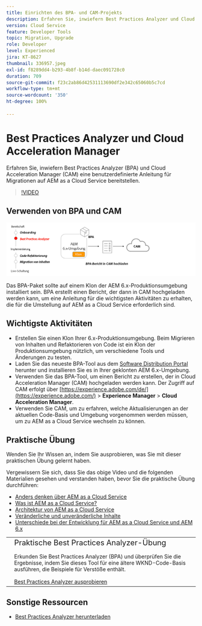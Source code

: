 ```yaml
---
title: Einrichten des BPA- und CAM-Projekts
description: Erfahren Sie, inwiefern Best Practices Analyzer und Cloud Acceleration Manager eine benutzerdefinierte Anleitung für Migrationen auf AEM as a Cloud Service bereitstellen.
version: Cloud Service
feature: Developer Tools
topic: Migration, Upgrade
role: Developer
level: Experienced
jira: KT-8627
thumbnail: 336957.jpeg
exl-id: f8289dd4-b293-4b8f-b14d-daec091728c0
duration: 709
source-git-commit: f23c2ab86d42531113690df2e342c65060b5c7cd
workflow-type: tm+mt
source-wordcount: '350'
ht-degree: 100%

---
```


# Best Practices Analyzer und Cloud Acceleration Manager

Erfahren Sie, inwiefern Best Practices Analyzer (BPA) und Cloud Acceleration Manager (CAM) eine benutzerdefinierte Anleitung für Migrationen auf AEM as a Cloud Service bereitstellen. 

>[!VIDEO](https://video.tv.adobe.com/v/336957?quality=12&learn=on)

## Verwenden von BPA und CAM

![Allgemeine Darstellung von BPA und CAM](assets/bpa-cam-diagram.png)

Das BPA-Paket sollte auf einem Klon der AEM 6.x-Produktionsumgebung installiert sein. BPA erstellt einen Bericht, der dann in CAM hochgeladen werden kann, um eine Anleitung für die wichtigsten Aktivitäten zu erhalten, die für die Umstellung auf AEM as a Cloud Service erforderlich sind.

## Wichtigste Aktivitäten

+ Erstellen Sie einen Klon Ihrer 6.x-Produktionsumgebung. Beim Migrieren von Inhalten und Refaktorieren von Code ist ein Klon der Produktionsumgebung nützlich, um verschiedene Tools und Änderungen zu testen.
+ Laden Sie das neueste BPA-Tool aus dem [Software Distribution Portal](https://experience.adobe.com/#/downloads/content/software-distribution/de/aemcloud.html) herunter und installieren Sie es in Ihrer geklonten AEM 6.x-Umgebung.
+ Verwenden Sie das BPA-Tool, um einen Bericht zu erstellen, der in Cloud Acceleration Manager (CAM) hochgeladen werden kann. Der Zugriff auf CAM erfolgt über [https://experience.adobe.com/de/](https://experience.adobe.com/) > **Experience Manager** > **Cloud Acceleration Manager**.
+ Verwenden Sie CAM, um zu erfahren, welche Aktualisierungen an der aktuellen Code-Basis und Umgebung vorgenommen werden müssen, um zu AEM as a Cloud Service wechseln zu können.

## Praktische Übung

Wenden Sie Ihr Wissen an, indem Sie ausprobieren, was Sie mit dieser praktischen Übung gelernt haben.

Vergewissern Sie sich, dass Sie das obige Video und die folgenden Materialien gesehen und verstanden haben, bevor Sie die praktische Übung durchführen:

+ [Anders denken über AEM as a Cloud Service](./introduction.md)
+ [Was ist AEM as a Cloud Service?](https://experienceleague.adobe.com/docs/experience-manager-learn/cloud-service/introduction/what-is-aem-as-a-cloud-service.html?lang=de)
+ [Architektur von AEM as a Cloud Service](https://experienceleague.adobe.com/docs/experience-manager-learn/cloud-service/introduction/architecture.html?lang=de)
+ [Veränderliche und unveränderliche Inhalte](https://experienceleague.adobe.com/docs/experience-manager-learn/cloud-service/developing/basics/mutable-immutable.html?lang=de)
+ [Unterschiede bei der Entwicklung für AEM as a Cloud Service und AEM 6.x](https://experienceleague.adobe.com/docs/experience-manager-cloud-service/implementing/developing/development-guidelines.html?lang=de#developing)

<table style="border-width:0">
    <tr>
        <td style="width:150px">
            <a  rel="noreferrer"
                target="_blank"
                href="https://github.com/adobe/aem-cloud-engineering-video-series-exercises/tree/session1-differently#bootcamp---session-1-introduction-and-thinking-differently"><img alt="Praktische GitHub-Repository-Übung" src="./assets/github.png"/>
            </a>        
        </td>
        <td style="width:100%;margin-bottom:1rem;">
            <div style="font-size:1.25rem;font-weight:400;">Praktische Best Practices Analyzer-Übung</div>
            <p style="margin:1rem 0">
                Erkunden Sie Best Practices Analyzer (BPA) und überprüfen Sie die Ergebnisse, indem Sie dieses Tool für eine ältere WKND-Code-Basis ausführen, die Beispiele für Verstöße enthält.
            </p>
            <a  rel="noreferrer"
                target="_blank"
                href="https://github.com/adobe/aem-cloud-engineering-video-series-exercises/tree/session1-differently#bootcamp---session-1-introduction-and-thinking-differently" class="spectrum-Button spectrum-Button--primary spectrum-Button--sizeM">
<span class="spectrum-Button-label has-no-wrap has-text-weight-bold">Best Practices Analyzer ausprobieren</span>
</a>
        </td>
    </tr>
</table>


## Sonstige Ressourcen

+ [Best Practices Analyzer herunterladen](https://experience.adobe.com/#/downloads/content/software-distribution/de/aemcloud.html?fulltext=Best*+Practices*+Analyzer*&amp;orderby=%40jcr%3Acontent%2Fjcr%3AlastModified&amp;orderby.sort=desc&amp;layout=list&amp;p.offset=0&amp;p.limit=1)